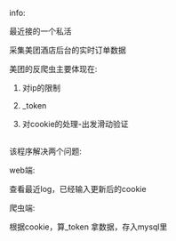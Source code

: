 info:
    
最近接的一个私活

采集美团酒店后台的实时订单数据

美团的反爬虫主要体现在:

1. 对ip的限制

2. _token

3. 对cookie的处理-出发滑动验证

##

该程序解决两个问题:

web端: 

查看最近log，已经输入更新后的cookie

爬虫端:

根据cookie，算_token 拿数据，存入mysql里
